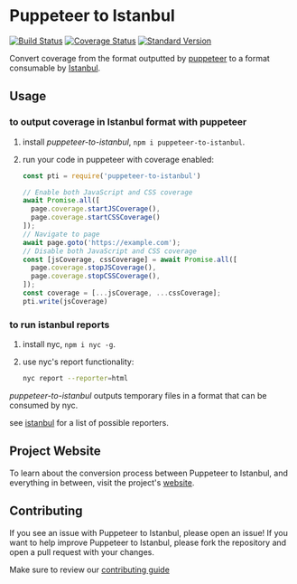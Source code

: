 # Puppeteer to Istanbul

[![Build Status](https://travis-ci.org/istanbuljs/puppeteer-to-istanbul.svg?branch=master)](https://travis-ci.org/istanbuljs/puppeteer-to-istanbul)
[![Coverage Status](https://coveralls.io/repos/github/istanbuljs/puppeteer-to-istanbul/badge.svg?branch=master)](https://coveralls.io/github/istanbuljs/puppeteer-to-istanbul?branch=master)
[![Standard Version](https://img.shields.io/badge/release-standard%20version-brightgreen.svg)](https://github.com/conventional-changelog/standard-version)

Convert coverage from the format outputted by [puppeteer](https://developers.google.com/web/tools/puppeteer/) to a format consumable by [Istanbul][istanbul].

## Usage

### to output coverage in Istanbul format with puppeteer

1. install _puppeteer-to-istanbul_, `npm i puppeteer-to-istanbul`.
2. run your code in puppeteer with coverage enabled:

    ```js
    const pti = require('puppeteer-to-istanbul')

    // Enable both JavaScript and CSS coverage
    await Promise.all([
      page.coverage.startJSCoverage(),
      page.coverage.startCSSCoverage()
    ]);
    // Navigate to page
    await page.goto('https://example.com');
    // Disable both JavaScript and CSS coverage
    const [jsCoverage, cssCoverage] = await Promise.all([
      page.coverage.stopJSCoverage(),
      page.coverage.stopCSSCoverage(),
    ]);
    const coverage = [...jsCoverage, ...cssCoverage];
    pti.write(jsCoverage)
    ```
        
### to run istanbul reports

1. install nyc, `npm i nyc -g`.
2. use nyc's report functionality:

    ```bash
    nyc report --reporter=html
    ```
    
_puppeteer-to-istanbul_ outputs temporary files in a format that can be
consumed by nyc.

see [istanbul](https://github.com/istanbuljs/istanbuljs/tree/master/packages/istanbul-reports/lib) for a list of possible reporters.

## Project Website

To learn about the conversion process between Puppeteer to Istanbul, and everything in between, visit the project's [website](https://hack-illinois-team-istanbul.herokuapp.com/).

## Contributing

If you see an issue with Puppeteer to Istanbul, please open an issue! If you want to help improve Puppeteer to Istanbul, please fork the repository and open a pull request with your changes.

Make sure to review our [contributing guide][contributing]

[coveralls]: https://github.com/GoogleChrome/puppeteer
[istanbul]: https://github.com/istanbuljs/istanbuljs
[nyc]: https://github.com/istanbuljs/nyc
[contributing]: CONTRIBUTING.md
